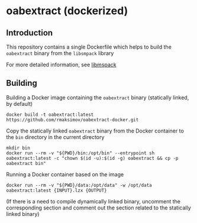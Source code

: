 # oabextract (dockerized)
## Introduction
This repository contains a single Dockerfile which helps to build the `oabextract` binary from the `libsmpack` library

For more detailed information, see [libmspack](https://github.com/rmaksimov/libmspack)

## Building
Building a Docker image containing the `oabextract` binary (statically linked, by default)
```
docker build -t oabextract:latest https://github.com/rmaksimov/oabextract-docker.git
```

Copy the statically linked `oabextract` binary from the Docker container to the `bin` directory in the current directory
```
mkdir bin
docker run --rm -v "${PWD}/bin:/opt/bin" --entrypoint sh oabextract:latest -c "chown $(id -u):$(id -g) oabextract && cp -p oabextract bin"
```

Running a Docker container based on the image
```
docker run --rm -v "${PWD}/data:/opt/data" -w /opt/data oabextract:latest {INPUT}.lzx {OUTPUT}
```

(If there is a need to compile dynamically linked binary, uncomment the corresponding section and comment out the section related to the statically linked binary)
